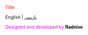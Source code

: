 <p style="color: red;">Title</p>

English | [پارسی](README.PER.md) <p style="display: inline; color:#EE00EE;">Designed and developed by <b style="color: #000000;">Radnive</b></p>
